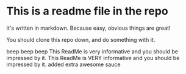 # This is a readme file in the repo
It's written in markdown.  Because easy, obvious things are great!

You should clone this repo down, and do something with it.

beep beep beep
This ReadMe is very informative and you should be impressed by it.
This ReadMe is VERY informative and you should be impressed by it.
added extra awesome sauce
